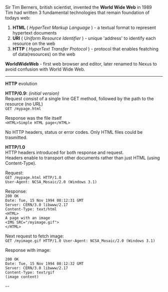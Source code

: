 Sir Tim Berners, british scientist, invented the **World Wide Web** in 1989  
Tim had written 3 fundamental technologies that remain foundation of todays web:  
1) **HTML** ( *HyperText Markup Language* ) - a textual format to represent hypertext documents
2) **URI** ( *Uniform Resource Identifier* ) - unique 'address' to identify each resource on the web
3) **HTTP** ( *HyperText Transfer Protocol* ) - protocol that enables featching of data(resources) on the web

**WorldWideWeb** - first web browser and editor, later renamed to Nexus to avoid confusion with World Wide Web.

---
**HTTP** evolution

**HTTP/0.9:**  *(initial version)*  
Request consist of a single line GET method, followed by the path to the resource (no URL)  
`GET /mypage.html`  

Response was the file itself  
`<HTML>Simple HTML page</HTML>`  

No HTTP headers, status or error codes. Only HTML files could be trasmitted.

**HTTP/1.0**  
HTTP headers introduced for both response and request.  
Headers enable to transport other documents rather than just HTML (using Content-Type).

Request:  
`GET /mypage.html HTTP/1.0`  
`User-Agent: NCSA_Mosaic/2.0 (Windows 3.1)`

Response:    
`200 OK`  
`Date: Tue, 15 Nov 1994 08:12:31 GMT`  
`Server: CERN/3.0 libwww/2.17`  
`Content-Type: text/html`  
`<HTML>`  
`A page with an image`  
  `<IMG SRC="/myimage.gif">`  
`</HTML>`  

Next request to fetch image:  
`GET /myimage.gif HTTP/1.0
User-Agent: NCSA_Mosaic/2.0 (Windows 3.1)`

Response with image:  
```
200 OK
Date: Tue, 15 Nov 1994 08:12:32 GMT
Server: CERN/3.0 libwww/2.17
Content-Type: text/gif
(image content)
```





--


